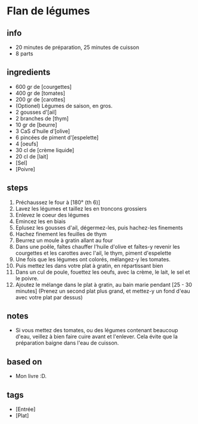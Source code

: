 # Flan de légumes

## info  
* 20 minutes de préparation, 25 minutes de cuisson
* 8 parts

## ingredients
* 600 gr de [courgettes] 
* 400 gr de [tomates]
* 200 gr de [carottes]
* (Optionel) Légumes de saison, en gros. 
* 2 gousses d'[ail]
* 2 branches de [thym]
* 10 gr de [beurre]
* 3 CaS d'huile d'[olive]
* 6 pincées de piment d'[espelette]
* 4 [oeufs]
* 30 cl de [crème liquide]
* 20 cl de [lait]
* [Sel]
* [Poivre]

## steps  
1. Préchaussez le four à [180° (th 6)]
2. Lavez les légumes et taillez les en troncons grossiers
3. Enlevez le coeur des légumes 
4. Emincez les en biais
5. Eplusez les gousses d'ail, dégermez-les, puis hachez-les finements
6. Hachez finement les feuilles de thym
7. Beurrez un moule à gratin allant au four
8. Dans une poêle, faîtes chauffer l'huile d'olive et faîtes-y revenir les courgettes et les carottes avec l'ail, le thym, piment d'espelette
9. Une fois que les légumes ont colorés, mélangez-y les tomates.
10. Puis mettez les dans votre plat à gratin, en répartissant bien
10. Dans un cul de poule, fouettez les oeufs, avec la crème, le lait, le sel et le poivre.
12. Ajoutez le mélange dans le plat à gratin, au bain marie pendant [25 - 30 minutes] (Prenez un second plat plus grand, et mettez-y un fond d'eau avec votre plat par dessus)

## notes  
* Si vous mettez des tomates, ou des légumes contenant beaucoup d'eau, veillez à bien faire cuire avant et l'enlever. Cela évite que la préparation baigne dans l'eau de cuisson.

## based on  
* Mon livre :D.

## tags
* [Entrée]
* [Plat]